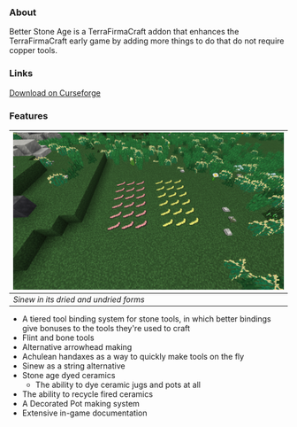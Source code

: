 ### About
Better Stone Age is a TerraFirmaCraft addon that enhances the TerraFirmaCraft early game by adding more things to do that do not require copper tools.

### Links
[Download on Curseforge](https://www.curseforge.com/minecraft/mc-mods/tfc-better-stone-age)
### Features
| ![Sinew drying, with some dried sinew next to it](readme/sinew.png) |
| ------ |
| *Sinew in its dried and undried forms* |
- A tiered tool binding system for stone tools, in which better bindings give bonuses to the tools they're used to craft
- Flint and bone tools
- Alternative arrowhead making
- Achulean handaxes as a way to quickly make tools on the fly
- Sinew as a string alternative
- Stone age dyed ceramics
	- The ability to dye ceramic jugs and pots at all
- The ability to recycle fired ceramics
- A Decorated Pot making system
- Extensive in-game documentation